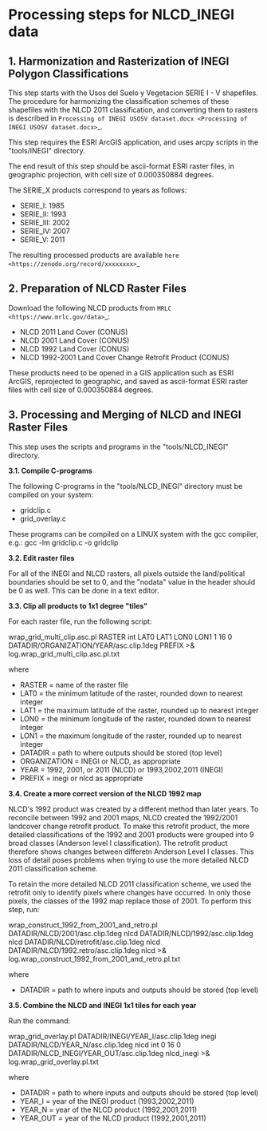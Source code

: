 # Processing steps for NLCD_INEGI data

## 1. Harmonization and Rasterization of INEGI Polygon Classifications

This step starts with the Usos del Suelo y Vegetacion SERIE I - V shapefiles.  The procedure for harmonizing the classification schemes of these shapefiles with the NLCD 2011 classification, and converting them to rasters is described in `Processing of INEGI USOSV dataset.docx <Processing of INEGI USOSV dataset.docx>`_.

This step requires the ESRI ArcGIS application, and uses arcpy scripts in the "tools/INEGI" directory.

The end result of this step should be ascii-format ESRI raster files, in geographic projection, with cell size of 0.000350884 degrees.

The SERIE_X products correspond to years as follows:
 - SERIE_I: 1985
 - SERIE_II: 1993
 - SERIE_III: 2002
 - SERIE_IV: 2007
 - SERIE_V: 2011

The resulting processed products are available `here
<https://zenodo.org/record/xxxxxxxx>`_

## 2. Preparation of NLCD Raster Files

Download the following NLCD products from `MRLC <https://www.mrlc.gov/data>`_:
 - NLCD 2011 Land Cover (CONUS)
 - NLCD 2001 Land Cover (CONUS)
 - NLCD 1992 Land Cover (CONUS)
 - NLCD 1992-2001 Land Cover Change Retrofit Product (CONUS)

These products need to be opened in a GIS application such as ESRI ArcGIS, reprojected to geographic, and saved as ascii-format ESRI raster files with cell size of 0.000350884 degrees.

## 3. Processing and Merging of NLCD and INEGI Raster Files

This step uses the scripts and programs in the "tools/NLCD_INEGI" directory.

**3.1. Compile C-programs**

The following C-programs in the "tools/NLCD_INEGI" directory must be compiled on your system:
 - gridclip.c
 - grid_overlay.c

These programs can be compiled on a LINUX system with the gcc compiler, e.g.:
gcc -lm gridclip.c -o gridclip

**3.2. Edit raster files**

For all of the INEGI and NLCD rasters, all pixels outside the land/political boundaries should be set to 0, and the "nodata" value in the header should be 0 as well. This can be done in a text editor.

**3.3. Clip all products to 1x1 degree "tiles"**

For each raster file, run the following script:

wrap_grid_multi_clip.asc.pl RASTER int LAT0 LAT1 LON0 LON1 1 16 0 DATADIR/ORGANIZATION/YEAR/asc.clip.1deg PREFIX >& log.wrap_grid_multi_clip.asc.pl.txt

where

 - RASTER = name of the raster file
 - LAT0 = the minimum latitude of the raster, rounded down to nearest integer
 - LAT1 = the maximum latitude of the raster, rounded up to nearest integer
 - LON0 = the minimum longitude of the raster, rounded down to nearest integer
 - LON1 = the maximum longitude of the raster, rounded up to nearest integer
 - DATADIR = path to where outputs should be stored (top level)
 - ORGANIZATION = INEGI or NLCD, as appropriate
 - YEAR = 1992, 2001, or 2011 (NLCD) or 1993,2002,2011 (INEGI)
 - PREFIX = inegi or nlcd as appropriate

**3.4. Create a more correct version of the NLCD 1992 map**

NLCD's 1992 product was created by a different method than later years. To reconcile between 1992 and 2001 maps, NLCD created the 1992/2001 landcover change retrofit product. To make this retrofit product, the more detailed classifications of the 1992 and 2001 products were grouped into 9 broad classes (Anderson level I classification).  The retrofit product therefore shows changes between differetn Anderson Level I classes. This loss of detail poses problems when trying to use the more detailed NLCD 2011 classification scheme.

To retain the more detailed NLCD 2011 classification scheme, we used the retrofit only to identify pixels where changes have occurred. In only those pixels, the classes of the 1992 map replace those of 2001. To perform this step, run:

wrap_construct_1992_from_2001_and_retro.pl DATADIR/NLCD/2001/asc.clip.1deg nlcd DATADIR/NLCD/1992/asc.clip.1deg nlcd DATADIR/NLCD/retrofit/asc.clip.1deg nlcd DATADIR/NLCD/1992.retro/asc.clip.1deg nlcd >& log.wrap_construct_1992_from_2001_and_retro.pl.txt

where

 - DATADIR = path to where inputs and outputs should be stored (top level)

**3.5. Combine the NLCD and INEGI 1x1 tiles for each year**

Run the command:

wrap_grid_overlay.pl DATADIR/INEGI/YEAR_I/asc.clip.1deg inegi DATADIR/NLCD/YEAR_N/asc.clip.1deg nlcd int 0 16 0 DATADIR/NLCD_INEGI/YEAR_OUT/asc.clip.1deg nlcd_inegi >& log.wrap_grid_overlay.pl.txt

where

 - DATADIR = path to where inputs and outputs should be stored (top level)
 - YEAR_I = year of the INEGI product (1993,2002,2011)
 - YEAR_N = year of the NLCD product (1992,2001,2011)
 - YEAR_OUT = year of the NLCD product (1992,2001,2011)
